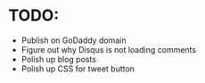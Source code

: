 # TODO:

* Publish on GoDaddy domain
* Figure out why Disqus is not loading comments
* Polish up blog posts
* Polish up CSS for tweet button
